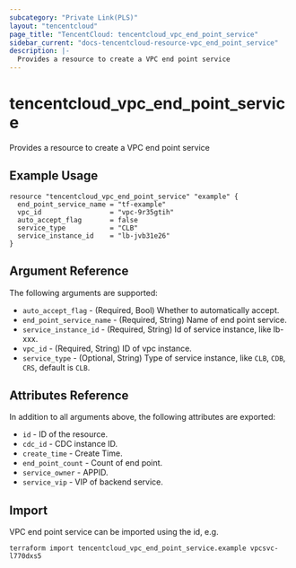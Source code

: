 ```yaml
---
subcategory: "Private Link(PLS)"
layout: "tencentcloud"
page_title: "TencentCloud: tencentcloud_vpc_end_point_service"
sidebar_current: "docs-tencentcloud-resource-vpc_end_point_service"
description: |-
  Provides a resource to create a VPC end point service
---
```


# tencentcloud_vpc_end_point_service

Provides a resource to create a VPC end point service

## Example Usage

```hcl
resource "tencentcloud_vpc_end_point_service" "example" {
  end_point_service_name = "tf-example"
  vpc_id                 = "vpc-9r35gtih"
  auto_accept_flag       = false
  service_type           = "CLB"
  service_instance_id    = "lb-jvb31e26"
}
```

## Argument Reference

The following arguments are supported:

* `auto_accept_flag` - (Required, Bool) Whether to automatically accept.
* `end_point_service_name` - (Required, String) Name of end point service.
* `service_instance_id` - (Required, String) Id of service instance, like lb-xxx.
* `vpc_id` - (Required, String) ID of vpc instance.
* `service_type` - (Optional, String) Type of service instance, like `CLB`, `CDB`, `CRS`, default is `CLB`.

## Attributes Reference

In addition to all arguments above, the following attributes are exported:

* `id` - ID of the resource.
* `cdc_id` - CDC instance ID.
* `create_time` - Create Time.
* `end_point_count` - Count of end point.
* `service_owner` - APPID.
* `service_vip` - VIP of backend service.


## Import

VPC end point service can be imported using the id, e.g.

```
terraform import tencentcloud_vpc_end_point_service.example vpcsvc-l770dxs5
```

